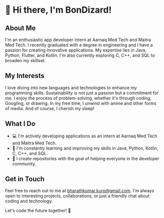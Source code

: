 # 👋 Hi there, I'm BonDizard!

## About Me
I'm an enthusiastic app developer intern at Aarnaq Med Tech and Maitra Med Tech. I recently graduated with a degree in engineering and I have a passion for creating innovative applications. My expertise lies in Java, Python, Flutter, and Kotlin. I'm also currently exploring C, C++, and SQL to broaden my skillset.

## My Interests
I love diving into new languages and technologies to enhance my programming skills. Sustainability is not just a passion but a commitment for me. I enjoy the process of problem-solving, whether it's through coding, Googling, or drawing. In my free time, I unwind with anime and other forms of media. And of course, I cherish my sleep!

## What I Do
- 💻 I'm actively developing applications as an intern at Aarnaq Med Tech and Maitra Med Tech.
- 🌱 I'm constantly learning and improving my skills in Java, Python, Kotlin, C, C++, and SQL.
- 🚀 I create repositories with the goal of helping everyone in the developer community.

## Get in Touch
Feel free to reach out to me at bharathkumar.kuro@gmail.com. I'm always open to interesting projects, collaborations, or just a friendly chat about coding and technology.

Let's code the future together! 🚀

